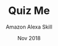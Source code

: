 ---
title: Quiz Me
subtitle: Amazon Alexa Skill
layout: default
modal-id: 5
date: Nov 2018
img: quizme.png
thumbnail: quizme_thumbnail.png
alt: Quiz Me
project-date: Nov 2018
category: Amazon Alexa Skill
description: A simple trivia quiz game for Alex devices. Consists questions regarding general affairs, music, hollywood. Users are scored out of 5 questions that are asked randomly by the Alexa.
---